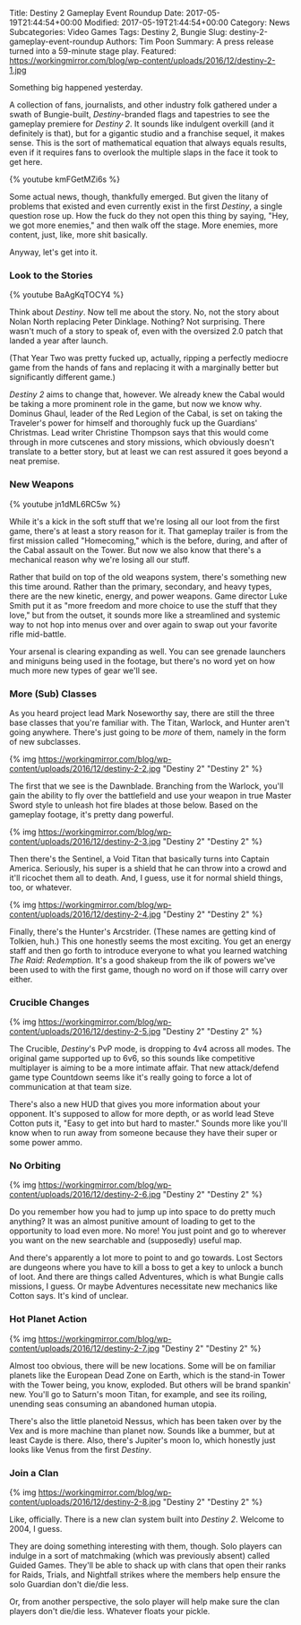 Title: Destiny 2 Gameplay Event Roundup
Date: 2017-05-19T21:44:54+00:00
Modified: 2017-05-19T21:44:54+00:00
Category: News
Subcategories: Video Games
Tags: Destiny 2, Bungie
Slug: destiny-2-gameplay-event-roundup
Authors: Tim Poon
Summary: A press release turned into a 59-minute stage play.
Featured: https://workingmirror.com/blog/wp-content/uploads/2016/12/destiny-2-1.jpg

Something big happened yesterday.

A collection of fans, journalists, and other industry folk gathered under a swath of Bungie-built, *Destiny*-branded flags and tapestries to see the gameplay premiere for *Destiny 2*. It sounds like indulgent overkill (and it definitely is that), but for a gigantic studio and a franchise sequel, it makes sense. This is the sort of mathematical equation that always equals results, even if it requires fans to overlook the multiple slaps in the face it took to get here.

{% youtube kmFGetMZi6s %}

Some actual news, though, thankfully emerged. But given the litany of problems that existed and even currently exist in the first *Destiny*, a single question rose up. How the fuck do they not open this thing by saying, "Hey, we got more enemies," and then walk off the stage. More enemies, more content, just, like, more shit basically.

Anyway, let's get into it.

### Look to the Stories

{% youtube BaAgKqTOCY4 %}

Think about *Destiny*. Now tell me about the story. No, not the story about Nolan North replacing Peter Dinklage. Nothing? Not surprising. There wasn't much of a story to speak of, even with the oversized 2.0 patch that landed a year after launch.

(That Year Two was pretty fucked up, actually, ripping a perfectly mediocre game from the hands of fans and replacing it with a marginally better but significantly different game.)

*Destiny 2* aims to change that, however. We already knew the Cabal would be taking a more prominent role in the game, but now we know why. Dominus Ghaul, leader of the Red Legion of the Cabal, is set on taking the Traveler's power for himself and thoroughly fuck up the Guardians' Christmas. Lead writer Christine Thompson says that this would come through in more cutscenes and story missions, which obviously doesn't translate to a better story, but at least we can rest assured it goes beyond a neat premise.

### New Weapons

{% youtube jn1dML6RC5w %}

While it's a kick in the soft stuff that we're losing all our loot from the first game, there's at least a story reason for it. That gameplay trailer is from the first mission called "Homecoming," which is the before, during, and after of the Cabal assault on the Tower. But now we also know that there's a mechanical reason why we're losing all our stuff.

Rather that build on top of the old weapons system, there's something new this time around. Rather than the primary, secondary, and heavy types, there are the new kinetic, energy, and power weapons. Game director Luke Smith put it as "more freedom and more choice to use the stuff that they love," but from the outset, it sounds more like a streamlined and systemic way to not hop into menus over and over again to swap out your favorite rifle mid-battle.

Your arsenal is clearing expanding as well. You can see grenade launchers and miniguns being used in the footage, but there's no word yet on how much more new types of gear we'll see.

### More (Sub) Classes

As you heard project lead Mark Noseworthy say, there are still the three base classes that you're familiar with. The Titan, Warlock, and Hunter aren't going anywhere. There's just going to be *more* of them, namely in the form of new subclasses.

{% img https://workingmirror.com/blog/wp-content/uploads/2016/12/destiny-2-2.jpg "Destiny 2" "Destiny 2" %}

The first that we see is the Dawnblade. Branching from the Warlock, you'll gain the ability to fly over the battlefield and use your weapon in true Master Sword style to unleash hot fire blades at those below. Based on the gameplay footage, it's pretty dang powerful.

{% img https://workingmirror.com/blog/wp-content/uploads/2016/12/destiny-2-3.jpg "Destiny 2" "Destiny 2" %}

Then there's the Sentinel, a Void Titan that basically turns into Captain America. Seriously, his super is a shield that he can throw into a crowd and it'll ricochet them all to death. And, I guess, use it for normal shield things, too, or whatever.

{% img https://workingmirror.com/blog/wp-content/uploads/2016/12/destiny-2-4.jpg "Destiny 2" "Destiny 2" %}

Finally, there's the Hunter's Arcstrider. (These names are getting kind of Tolkien, huh.) This one honestly seems the most exciting. You get an energy staff and then go forth to introduce everyone to what you learned watching *The Raid: Redemption*. It's a good shakeup from the ilk of powers we've been used to with the first game, though no word on if those will carry over either.

### Crucible Changes

{% img https://workingmirror.com/blog/wp-content/uploads/2016/12/destiny-2-5.jpg "Destiny 2" "Destiny 2" %}

The Crucible, *Destiny*'s PvP mode, is dropping to 4v4 across all modes. The original game supported up to 6v6, so this sounds like competitive multiplayer is aiming to be a more intimate affair. That new attack/defend game type Countdown seems like it's really going to force a lot of communication at that team size.

There's also a new HUD that gives you more information about your opponent. It's supposed to allow for more depth, or as world lead Steve Cotton puts it, "Easy to get into but hard to master." Sounds more like you'll know when to run away from someone because they have their super or some power ammo.

### No Orbiting

{% img https://workingmirror.com/blog/wp-content/uploads/2016/12/destiny-2-6.jpg "Destiny 2" "Destiny 2" %}

Do you remember how you had to jump up into space to do pretty much anything? It was an almost punitive amount of loading to get to the opportunity to load even more. No more! You just point and go to wherever you want on the new searchable and (supposedly) useful map.

And there's apparently a lot more to point to and go towards. Lost Sectors are dungeons where you have to kill a boss to get a key to unlock a bunch of loot. And there are things called Adventures, which is what Bungie calls missions, I guess. Or maybe Adventures necessitate new mechanics like Cotton says. It's kind of unclear.

### Hot Planet Action

{% img https://workingmirror.com/blog/wp-content/uploads/2016/12/destiny-2-7.jpg "Destiny 2" "Destiny 2" %}

Almost too obvious, there will be new locations. Some will be on familiar planets like the European Dead Zone on Earth, which is the stand-in Tower with the Tower being, you know, exploded. But others will be brand spankin' new. You'll go to Saturn's moon Titan, for example, and see its roiling, unending seas consuming an abandoned human utopia.

There's also the little planetoid Nessus, which has been taken over by the Vex and is more machine than planet now. Sounds like a bummer, but at least Cayde is there. Also, there's Jupiter's moon Io, which honestly just looks like Venus from the first *Destiny*.

### Join a Clan

{% img https://workingmirror.com/blog/wp-content/uploads/2016/12/destiny-2-8.jpg "Destiny 2" "Destiny 2" %}

Like, officially. There is a new clan system built into *Destiny 2*. Welcome to 2004, I guess.

They are doing something interesting with them, though. Solo players can indulge in a sort of matchmaking (which was previously absent) called Guided Games. They'll be able to shack up with clans that open their ranks for Raids, Trials, and Nightfall strikes where the members help ensure the solo Guardian don't die/die less.

Or, from another perspective, the solo player will help make sure the clan players don't die/die less. Whatever floats your pickle.

